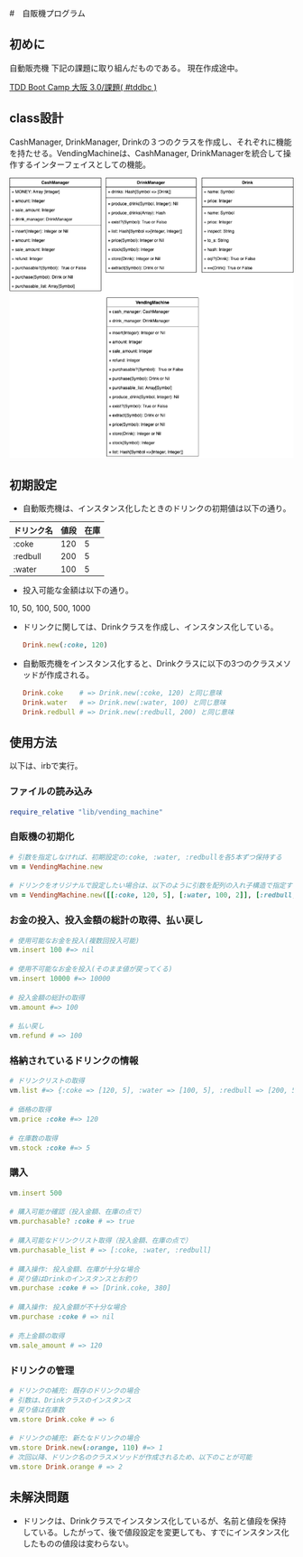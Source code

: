 #　自販機プログラム

## 初めに

自動販売機
下記の課題に取り組んだものである。
現在作成途中。

[TDD Boot Camp 大阪 3.0/課題( #tddbc )](http://devtesting.jp/tddbc/?TDDBC%E5%A4%A7%E9%98%AA3.0%2F%E8%AA%B2%E9%A1%8C)

## class設計

CashManager, DrinkManager, Drinkの３つのクラスを作成し、それぞれに機能を持たせる。VendingMachineは、CashManager, DrinkManagerを統合して操作するインターフェイスとしての機能。

![class](images/class.png)

## 初期設定

- 自動販売機は、インスタンス化したときのドリンクの初期値は以下の通り。

| ドリンク名 | 値段 | 在庫 |
|-|-|-|
| :coke | 120 | 5 |
| :redbull | 200 | 5 |
| :water | 100 | 5 |

- 投入可能な金額は以下の通り。

10, 50, 100, 500, 1000

- ドリンクに関しては、Drinkクラスを作成し、インスタンス化している。

  ```ruby
  Drink.new(:coke, 120)
  ```

- 自動販売機をインスタンス化すると、Drinkクラスに以下の3つのクラスメソッドが作成される。

  ```ruby
  Drink.coke    # => Drink.new(:coke, 120) と同じ意味
  Drink.water   # => Drink.new(:water, 100) と同じ意味
  Drink.redbull # => Drink.new(:redbull, 200) と同じ意味
  ```

## 使用方法

以下は、irbで実行。

### ファイルの読み込み

```ruby
require_relative "lib/vending_machine"
```

### 自販機の初期化

```ruby
# 引数を指定しなければ、初期設定の:coke, :water, :redbullを各5本ずつ保持する
vm = VendingMachine.new

# ドリンクをオリジナルで設定したい場合は、以下のように引数を配列の入れ子構造で指定する
vm = VendingMachine.new([[:coke, 120, 5], [:water, 100, 2]], [:redbull, 200, 1])
```

### お金の投入、投入金額の総計の取得、払い戻し

```ruby
# 使用可能なお金を投入(複数回投入可能)
vm.insert 100 #=> nil

# 使用不可能なお金を投入(そのまま値が戻ってくる)
vm.insert 10000 #=> 10000

# 投入金額の総計の取得
vm.amount #=> 100

# 払い戻し
vm.refund # => 100
```

### 格納されているドリンクの情報

```ruby
# ドリンクリストの取得
vm.list #=> {:coke => [120, 5], :water => [100, 5], :redbull => [200, 5]

# 価格の取得
vm.price :coke #=> 120

# 在庫数の取得
vm.stock :coke #=> 5
```

### 購入

```ruby
vm.insert 500

# 購入可能か確認（投入金額、在庫の点で）
vm.purchasable? :coke # => true

# 購入可能なドリンクリスト取得（投入金額、在庫の点で）
vm.purchasable_list # => [:coke, :water, :redbull]

# 購入操作: 投入金額、在庫が十分な場合
# 戻り値はDrinkのインスタンスとお釣り
vm.purchase :coke # => [Drink.coke, 380]

# 購入操作: 投入金額が不十分な場合
vm.purchase :coke # => nil

# 売上金額の取得
vm.sale_amount # => 120
```

### ドリンクの管理

```ruby
# ドリンクの補充: 既存のドリンクの場合
# 引数は、Drinkクラスのインスタンス
# 戻り値は在庫数
vm.store Drink.coke # => 6

# ドリンクの補充: 新たなドリンクの場合
vm.store Drink.new(:orange, 110) #=> 1
# 次回以降、ドリンク名のクラスメソッドが作成されるため、以下のことが可能
vm.store Drink.orange # => 2
```

## 未解決問題
- ドリンクは、Drinkクラスでインスタンス化しているが、名前と値段を保持している。したがって、後で値段設定を変更しても、すでにインスタンス化したものの値段は変わらない。
